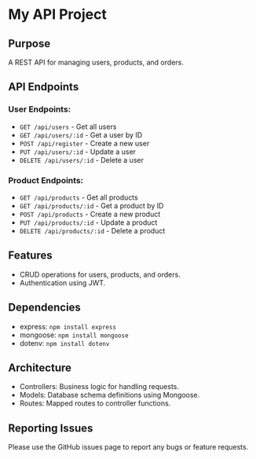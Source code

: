 # My API Project

## Purpose
A REST API for managing users, products, and orders.

## API Endpoints
### User Endpoints:
- `GET /api/users` - Get all users
- `GET /api/users/:id` - Get a user by ID
- `POST /api/register` - Create a new user
- `PUT /api/users/:id` - Update a user
- `DELETE /api/users/:id` - Delete a user

### Product Endpoints:
- `GET /api/products` - Get all products
- `GET /api/products/:id` - Get a product by ID
- `POST /api/products` - Create a new product
- `PUT /api/products/:id` - Update a product
- `DELETE /api/products/:id` - Delete a product

## Features
- CRUD operations for users, products, and orders.
- Authentication using JWT.

## Dependencies
- express: `npm install express`
- mongoose: `npm install mongoose`
- dotenv: `npm install dotenv`

## Architecture
- Controllers: Business logic for handling requests.
- Models: Database schema definitions using Mongoose.
- Routes: Mapped routes to controller functions.

## Reporting Issues
Please use the GitHub issues page to report any bugs or feature requests.

